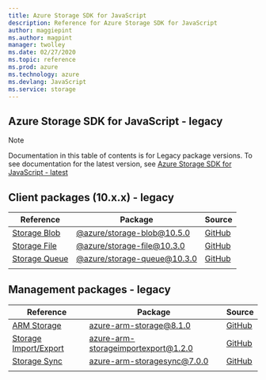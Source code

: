 ```yaml
---
title: Azure Storage SDK for JavaScript
description: Reference for Azure Storage SDK for JavaScript
author: maggiepint
ms.author: magpint
manager: twolley
ms.date: 02/27/2020
ms.topic: reference
ms.prod: azure
ms.technology: azure
ms.devlang: JavaScript
ms.service: storage
---
```


## Azure Storage SDK for JavaScript - legacy

> [!NOTE]
> Documentation in this table of contents is for Legacy package versions. To see documentation for the latest version, see [Azure Storage SDK for JavaScript - latest](?view=az-js-storage-v12)

## Client packages (10.x.x) - legacy

| Reference                                                                                 | Package                                                                                    | Source                                                                                         |
|-------------------------------------------------------------------------------------------|--------------------------------------------------------------------------------------------|------------------------------------------------------------------------------------------------|
| [Storage Blob](/javascript/api/preview-docs/overview/azure/storage/storage-blob-readme?view=az-js-storage-v10)   | [@azure/storage-blob@10.5.0](https://www.npmjs.com/package/@azure/storage-blob/v/10.5.0)   | [GitHub](https://github.com/Azure/azure-sdk-for-js/tree/master/sdk/storage/storage-blob)       |
| [Storage File](/javascript/api/preview-docs/overview/azure/storage/storage-fileshare-readme?view=az-js-storage-v10)   | [@azure/storage-file@10.3.0](https://www.npmjs.com/package/@azure/storage-file/v/10.3.0)   | [GitHub](https://github.com/Azure/azure-sdk-for-js/tree/master/sdk/storage/storage-file-share) |
| [Storage Queue](/javascript/api/preview-docs/overview/azure/storage/storage-queue-readme?view=az-js-storage-v10) | [@azure/storage-queue@10.3.0](https://www.npmjs.com/package/@azure/storage-queue/v/10.3.0) | [GitHub](https://github.com/Azure/azure-sdk-for-js/tree/master/sdk/storage/storage-queue)      |
|                                                                                           |                                                                                            |                                                                                                |

## Management packages - legacy

| Reference                                                                           | Package                                                                                             | Source                                                                                                       |
|-------------------------------------------------------------------------------------|-----------------------------------------------------------------------------------------------------|--------------------------------------------------------------------------------------------------------------|
| [ARM Storage](/javascript/api/preview-docs/azure-arm-storage)                       | [azure-arm-storage@8.1.0](https://www.npmjs.com/package/azure-arm-storage)                         | [GitHub](https://github.com/azure/azure-sdk-for-node/tree/master/lib/services/storageManagement2)            |
| [Storage Import/Export](/javascript/api/preview-docs/azure-arm-storageimportexport) | [azure-arm-storageimportexport@1.2.0](https://www.npmjs.com/package/azure-arm-storageimportexport) | [GitHub](https://github.com/Azure/azure-sdk-for-node/tree/master/lib/services/storageImportExportManagement) |
| [Storage Sync](/javascript/api/preview-docs/azure-arm-storagesync)                  | [azure-arm-storagesync@7.0.0](https://www.npmjs.com/package/azure-arm-storagesync)                 | [GitHub](https://github.com/azure/azure-sdk-for-node/tree/master/lib/services/storagesyncManagement)         |
|                                                                                     |                                                                                                     |                                                                                                              |
